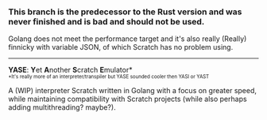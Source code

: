 ### This branch is the predecessor to the Rust version and was never finished and is bad and should not be used.

Golang does not meet the performance target and it's also really (Really) finnicky with variable JSON, of which Scratch has no problem using.

---

**YASE**: **Y**et **A**nother **S**cratch **E**mulator*<br>
<sup><sup>*It's really more of an interpreter/transpiler but YASE sounded cooler then YASI or YAST</sup></sup>

A (WIP) interpreter Scratch written in Golang with a focus on greater speed, while maintaining compatibility with Scratch projects (while also perhaps adding multithreading? maybe?).

